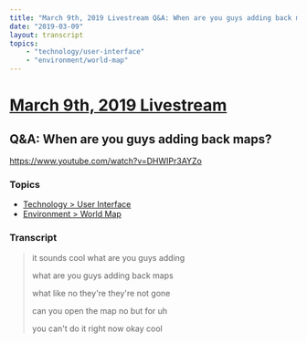 ```yaml
---
title: "March 9th, 2019 Livestream Q&A: When are you guys adding back maps?"
date: "2019-03-09"
layout: transcript
topics:
    - "technology/user-interface"
    - "environment/world-map"
---
```

# [March 9th, 2019 Livestream](../2019-03-09.md)
## Q&A: When are you guys adding back maps?
https://www.youtube.com/watch?v=DHWIPr3AYZo

### Topics
* [Technology > User Interface](../topics/technology/user-interface.md)
* [Environment > World Map](../topics/environment/world-map.md)

### Transcript

> it sounds cool what are you guys adding
> 
> what are you guys adding back maps
> 
> what like no they're they're not gone
> 
> can you open the map no but for uh
> 
> you can't do it right now okay cool
> 
